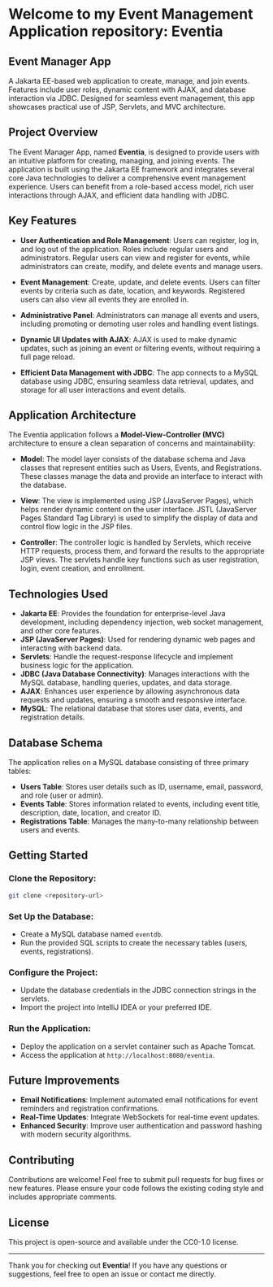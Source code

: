 # Welcome to my Event Management Application repository: Eventia

## Event Manager App

A Jakarta EE-based web application to create, manage, and join events. Features include user roles, dynamic content with AJAX, and database interaction via JDBC. Designed for seamless event management, this app showcases practical use of JSP, Servlets, and MVC architecture.

## Project Overview

The Event Manager App, named **Eventia**, is designed to provide users with an intuitive platform for creating, managing, and joining events. The application is built using the Jakarta EE framework and integrates several core Java technologies to deliver a comprehensive event management experience. Users can benefit from a role-based access model, rich user interactions through AJAX, and efficient data handling with JDBC.

## Key Features

- **User Authentication and Role Management**: Users can register, log in, and log out of the application. Roles include regular users and administrators. Regular users can view and register for events, while administrators can create, modify, and delete events and manage users.

- **Event Management**: Create, update, and delete events. Users can filter events by criteria such as date, location, and keywords. Registered users can also view all events they are enrolled in.

- **Administrative Panel**: Administrators can manage all events and users, including promoting or demoting user roles and handling event listings.

- **Dynamic UI Updates with AJAX**: AJAX is used to make dynamic updates, such as joining an event or filtering events, without requiring a full page reload.

- **Efficient Data Management with JDBC**: The app connects to a MySQL database using JDBC, ensuring seamless data retrieval, updates, and storage for all user interactions and event details.

## Application Architecture

The Eventia application follows a **Model-View-Controller (MVC)** architecture to ensure a clean separation of concerns and maintainability:

- **Model**: The model layer consists of the database schema and Java classes that represent entities such as Users, Events, and Registrations. These classes manage the data and provide an interface to interact with the database.

- **View**: The view is implemented using JSP (JavaServer Pages), which helps render dynamic content on the user interface. JSTL (JavaServer Pages Standard Tag Library) is used to simplify the display of data and control flow logic in the JSP files.

- **Controller**: The controller logic is handled by Servlets, which receive HTTP requests, process them, and forward the results to the appropriate JSP views. The servlets handle key functions such as user registration, login, event creation, and enrollment.

## Technologies Used

- **Jakarta EE**: Provides the foundation for enterprise-level Java development, including dependency injection, web socket management, and other core features.
- **JSP (JavaServer Pages)**: Used for rendering dynamic web pages and interacting with backend data.
- **Servlets**: Handle the request-response lifecycle and implement business logic for the application.
- **JDBC (Java Database Connectivity)**: Manages interactions with the MySQL database, handling queries, updates, and data storage.
- **AJAX**: Enhances user experience by allowing asynchronous data requests and updates, ensuring a smooth and responsive interface.
- **MySQL**: The relational database that stores user data, events, and registration details.

## Database Schema

The application relies on a MySQL database consisting of three primary tables:

- **Users Table**: Stores user details such as ID, username, email, password, and role (user or admin).
- **Events Table**: Stores information related to events, including event title, description, date, location, and creator ID.
- **Registrations Table**: Manages the many-to-many relationship between users and events.

## Getting Started

### Clone the Repository:

```bash
git clone <repository-url>
```

### Set Up the Database:

- Create a MySQL database named `eventdb`.
- Run the provided SQL scripts to create the necessary tables (users, events, registrations).

### Configure the Project:

- Update the database credentials in the JDBC connection strings in the servlets.
- Import the project into IntelliJ IDEA or your preferred IDE.

### Run the Application:

- Deploy the application on a servlet container such as Apache Tomcat.
- Access the application at `http://localhost:8080/eventia`.

## Future Improvements

- **Email Notifications**: Implement automated email notifications for event reminders and registration confirmations.
- **Real-Time Updates**: Integrate WebSockets for real-time event updates.
- **Enhanced Security**: Improve user authentication and password hashing with modern security algorithms.

## Contributing

Contributions are welcome! Feel free to submit pull requests for bug fixes or new features. Please ensure your code follows the existing coding style and includes appropriate comments.

## License

This project is open-source and available under the CC0-1.0 license.

---

Thank you for checking out **Eventia**! If you have any questions or suggestions, feel free to open an issue or contact me directly.
